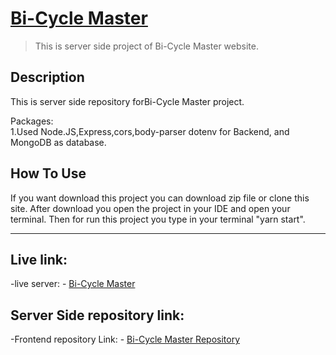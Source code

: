 # [Bi-Cycle Master](https://bicycle--master.web.app/)

> This is server side project of Bi-Cycle Master website.

## Description

This is server side repository forBi-Cycle Master project.<br/>

Packages: <br/>
1.Used Node.JS,Express,cors,body-parser dotenv for
Backend, and MongoDB as database. <br/>

## How To Use

If you want download this project you can download zip file or clone this site.
After download you open the project in your IDE and open your terminal. Then for run this project you type in your terminal "yarn start".

---

## Live link:

-live server: - [Bi-Cycle Master](https://bicycle--master.web.app/)

## Server Side repository link:

-Frontend repository Link: - [Bi-Cycle Master Repository](https://github.com/Ahsan-Ullah1871/bicycle-master)
